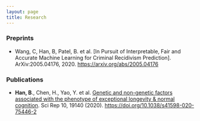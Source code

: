 ```yaml
---
layout: page
title: Research
---
```


### Preprints

- Wang, C, Han, B, Patel, B. et al. [In Pursuit of Interpretable, Fair and Accurate Machine Learning for Criminal Recidivism Prediction]. ArXiv:2005.04176, 2020. https://arxiv.org/abs/2005.04176

### Publications

- **Han, B**., Chen, H., Yao, Y. et al. [Genetic and non-genetic factors associated with the phenotype of exceptional longevity & normal cognition](https://www.nature.com/articles/s41598-020-75446-2#citeas). Sci Rep 10, 19140 (2020). https://doi.org/10.1038/s41598-020-75446-2

